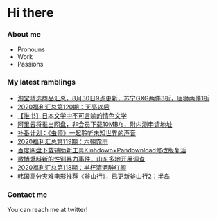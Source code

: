 # Hi there 

### About me
- Pronouns
- Work
- Passions 

### My latest ramblings
<!-- BLOGPOSTS:START -->
- [淘宝精选商品汇总，8月30日9点更新，苏宁GXG两件3折，唐狮两件1折](https://fuliba2020.net/99.html)
- [2020福利汇总第120期：天亮以后](https://fuliba2020.net/2020120.html)
- [【推书】日本文学中不可言喻的情色文学](https://fuliba2020.net/chaosao.html)
- [阿里云将推出网盘，非会员下载10MB/s，附内测申请地址](https://fuliba2020.net/alidisk.html)
- [补番计划：《虫师》一起聆听未知世界的声音](https://fuliba2020.net/chongshi.html)
- [2020福利汇总第119期：六朝霏雨](https://fuliba2020.net/2020119.html)
- [百度网盘下载辅助新工具Kinhdown+Pandownload修改版复活](https://fuliba2020.net/kinhdown.html)
- [微博爆料新的性别暴力事件，山东多地开展调查](https://fuliba2020.net/lunjian.html)
- [2020福利汇总第118期：半杯清酒醉红颜](https://fuliba2020.net/2020118.html)
- [韩国高分灾难电影推荐《釜山行》，已更新釜山行2：半岛](https://fuliba2020.net/%e5%b0%b8%e9%80%9f%e5%88%97%e8%bd%a6.html)
<!-- BLOGPOSTS:END -->

### Contact me
You can reach me at twitter!
